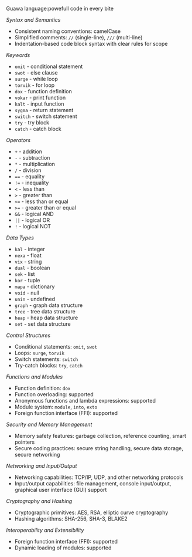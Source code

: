 Guawa language:powefull code in every bite 

_Syntax and Semantics_

- Consistent naming conventions: camelCase
- Simplified comments: `//` (single-line), `///` (multi-line)
- Indentation-based code block syntax with clear rules for scope

_Keywords_

- `omit` - conditional statement
- `swot` - else clause
- `surge` - while loop
- `torvik` - for loop
- `dox` - function definition
- `vokar` - print function
- `kalt` - input function
- `sygma` - return statement
- `switch` - switch statement
- `try` - try block
- `catch` - catch block

_Operators_

- `+` - addition
- `-` - subtraction
- `*` - multiplication
- `/` - division
- `==` - equality
- `!=` - inequality
- `<` - less than
- `>` - greater than
- `<=` - less than or equal
- `>=` - greater than or equal
- `&&` - logical AND
- `||` - logical OR
- `!` - logical NOT

_Data Types_

- `kal` - integer
- `nexa` - float
- `vix` - string
- `dual` - boolean
- `sek` - list
- `kor` - tuple
- `mapa` - dictionary
- `void` - null
- `unin` - undefined
- `graph` - graph data structure
- `tree` - tree data structure
- `heap` - heap data structure
- `set` - set data structure

_Control Structures_

- Conditional statements: `omit`, `swot`
- Loops: `surge`, `torvik`
- Switch statements: `switch`
- Try-catch blocks: `try`, `catch`

_Functions and Modules_

- Function definition: `dox`
- Function overloading: supported
- Anonymous functions and lambda expressions: supported
- Module system: `module`, `into`, `exto`
- Foreign function interface (FFI): supported

_Security and Memory Management_

- Memory safety features: garbage collection, reference counting, smart pointers
- Secure coding practices: secure string handling, secure data storage, secure networking

_Networking and Input/Output_

- Networking capabilities: TCP/IP, UDP, and other networking protocols
- Input/output capabilities: file management, console input/output, graphical user interface (GUI) support

_Cryptography and Hashing_

- Cryptographic primitives: AES, RSA, elliptic curve cryptography
- Hashing algorithms: SHA-256, SHA-3, BLAKE2

_Interoperability and Extensibility_

- Foreign function interface (FFI): supported
- Dynamic loading of modules: supported
